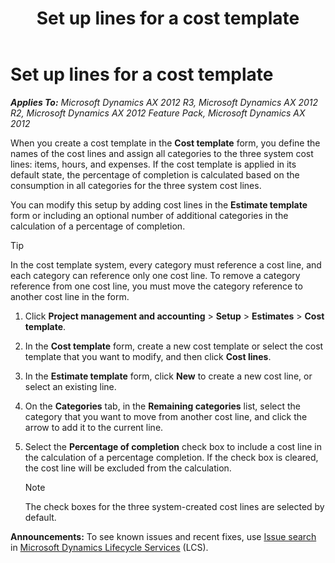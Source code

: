 ﻿---
title: Set up lines for a cost template
TOCTitle: Set up lines for a cost template
ms:assetid: 50e95c3e-8664-4e7e-832e-534a9cc9274d
ms:mtpsurl: https://technet.microsoft.com/en-us/library/Aa548909(v=AX.60)
ms:contentKeyID: 36057247
ms.date: 04/18/2014
mtps_version: v=AX.60
f1_keywords:
- estimate templates
- cost template
- cost estimates
- cost line
---

# Set up lines for a cost template 


_**Applies To:** Microsoft Dynamics AX 2012 R3, Microsoft Dynamics AX 2012 R2, Microsoft Dynamics AX 2012 Feature Pack, Microsoft Dynamics AX 2012_

When you create a cost template in the **Cost template** form, you define the names of the cost lines and assign all categories to the three system cost lines: items, hours, and expenses. If the cost template is applied in its default state, the percentage of completion is calculated based on the consumption in all categories for the three system cost lines.

You can modify this setup by adding cost lines in the **Estimate template** form or including an optional number of additional categories in the calculation of a percentage of completion.


> [!TIP]
> <P>In the cost template system, every category must reference a cost line, and each category can reference only one cost line. To remove a category reference from one cost line, you must move the category reference to another cost line in the form.</P>



1.  Click **Project management and accounting** \> **Setup** \> **Estimates** \> **Cost template**.

2.  In the **Cost template** form, create a new cost template or select the cost template that you want to modify, and then click **Cost lines**.

3.  In the **Estimate template** form, click **New** to create a new cost line, or select an existing line.

4.  On the **Categories** tab, in the **Remaining categories** list, select the category that you want to move from another cost line, and click the arrow to add it to the current line.

5.  Select the **Percentage of completion** check box to include a cost line in the calculation of a percentage completion. If the check box is cleared, the cost line will be excluded from the calculation.
    

    > [!NOTE]
    > <P>The check boxes for the three system-created cost lines are selected by default.</P>


  
**Announcements:** To see known issues and recent fixes, use [Issue search](http://go.microsoft.com/fwlink/?linkid=389258) in [Microsoft Dynamics Lifecycle Services](http://go.microsoft.com/fwlink/?linkid=306505) (LCS).

